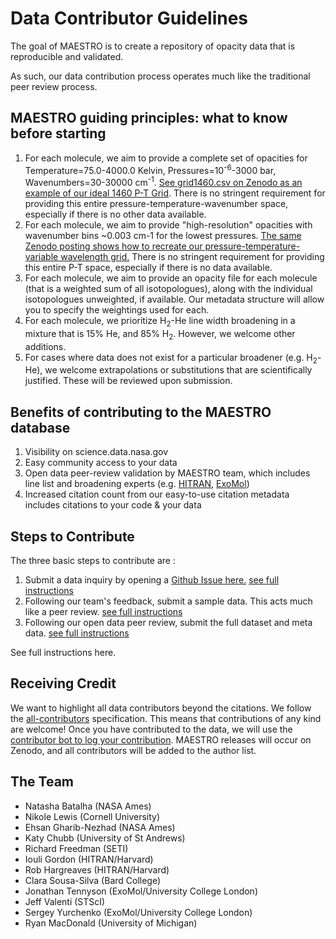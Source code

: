 # Data Contributor Guidelines

The goal of MAESTRO is to create a repository of opacity data that is reproducible and validated. 

As such, our data contribution process operates much like the traditional peer review process. 


## MAESTRO guiding principles: what to know before starting 



1. For each molecule, we aim to provide a complete set of opacities for Temperature=75.0-4000.0 Kelvin, Pressures=10<sup>-6</sup>-3000 bar, Wavenumbers=30-30000 cm<sup>-1</sup>. [See grid1460.csv on Zenodo as an example of our ideal 1460 P-T Grid](https://zenodo.org/record/4458189#.Y2Kyb-zMI8Y). There is no stringent requirement for providing this entire pressure-temperature-wavenumber space, especially if there is no other data available.
2. For each molecule, we aim to provide "high-resolution" opacities with wavenumber bins ~0.003 cm-1 for the lowest pressures. [The same Zenodo posting shows how to recreate our pressure-temperature-variable wavelength grid.](https://zenodo.org/record/4458189#.Y2Kyb-zMI8Y) There is no stringent requirement for providing this entire P-T space, especially if there is no data available.
3. For each molecule, we aim to provide an opacity file for each molecule (that is a weighted sum of all isotopologues), along with the individual isotopologues unweighted, if available. Our metadata structure will allow you to specify the weightings used for each. 
4. For each molecule, we prioritize H<sub>2</sub>-He line width broadening in a mixture that is 15% He, and 85% H<sub>2</sub>. However, we welcome other additions. 
5. For cases where data does not exist for a particular broadener (e.g. H<sub>2</sub>-He), we welcome extrapolations or substitutions that are scientifically justified. These will be reviewed upon submission.


## Benefits of contributing to the MAESTRO database



1. Visibility on science.data.nasa.gov 
2. Easy community access to your data 
3. Open data peer-review validation by MAESTRO team, which includes line list and broadening experts (e.g. [HITRAN](https://hitran.org/), [ExoMol](https://www.exomol.com/))
4. Increased citation count from our easy-to-use citation metadata includes citations to your code & your data 

## Steps to Contribute 

The three basic steps to contribute are : 

1. Submit a data inquiry by opening a [Github Issue here.](https://github.com/maestro-opacities/submit-data/issues/new/choose) [see full instructions](https://github.com/maestro-opacities/submit-data/blob/main/CONTRIBUTE.md#step-1-submit-inquiry)
2. Following our team's feedback, submit a sample data. This acts much like a peer review. [see full instructions](https://github.com/maestro-opacities/submit-data/blob/main/CONTRIBUTE.md#step-2-submit-sample-for-data-peer-review)
3. Following our open data peer review, submit the full dataset and meta data. [see full instructions](https://github.com/maestro-opacities/submit-data/blob/main/CONTRIBUTE.md#step-3-final-data-transfer)

See full instructions here. 

## Receiving Credit 

We want to highlight all data contributors beyond the citations. We follow the [all-contributors](https://github.com/all-contributors/all-contributors) specification. This means that contributions of any kind are welcome! Once you have contributed to the data, we will use the [contributor bot to log your contribution](https://allcontributors.org/docs/en/bot/usage). MAESTRO releases will occur on Zenodo, and all contributors will be added to the author list. 


## The Team

- Natasha Batalha (NASA Ames) 
- Nikole Lewis (Cornell University) 
- Ehsan Gharib-Nezhad (NASA Ames) 
- Katy Chubb (University of St Andrews)
- Richard Freedman (SETI) 
- Iouli Gordon (HITRAN/Harvard) 
- Rob Hargreaves (HITRAN/Harvard) 
- Clara Sousa-Silva (Bard College)
- Jonathan Tennyson (ExoMol/University College London) 
- Jeff Valenti (STScI) 
- Sergey Yurchenko (ExoMol/University College London)
- Ryan MacDonald (University of Michigan) 

